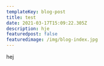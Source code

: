```yaml
---
templateKey: blog-post
title: test
date: 2021-03-17T15:09:22.305Z
description: hje
featuredpost: false
featuredimage: /img/blog-index.jpg
---
```

hej
